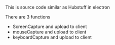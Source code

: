 This is source code similar as Hubstuff in electron

There are 3 functions

- ScreenCapture and upload to client
- mouseCapture and upload to client
- keyboardCapture and upload to client
